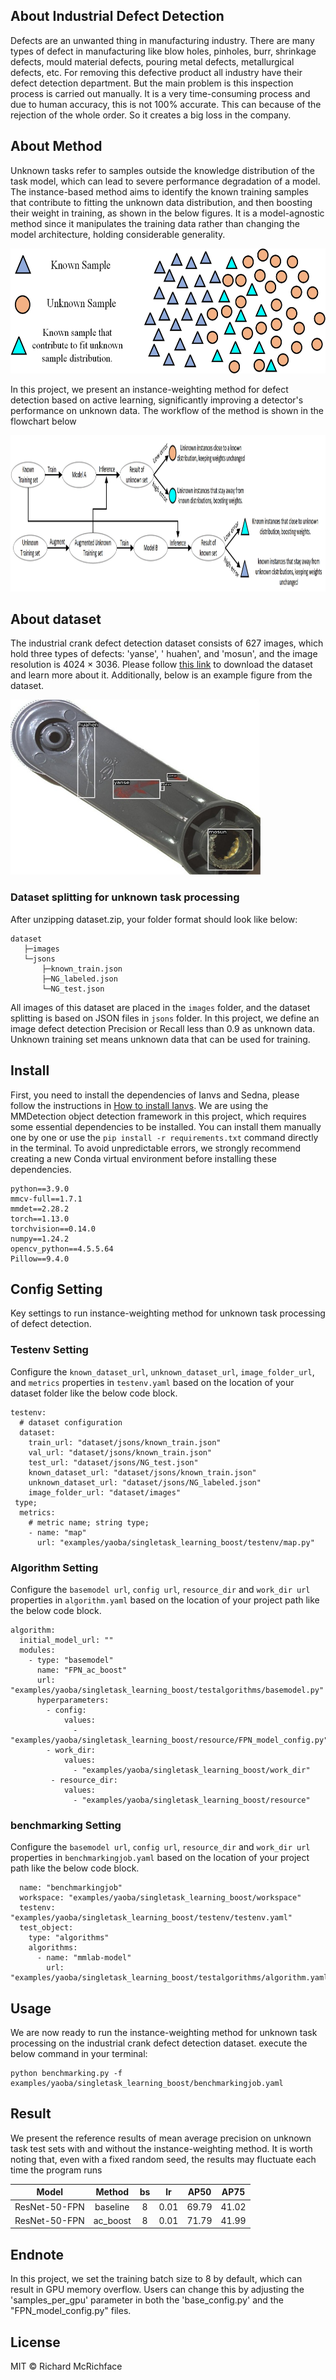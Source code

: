 ## About Industrial Defect Detection

Defects are an unwanted thing in manufacturing industry. There are many types of defect in manufacturing like blow
holes, pinholes, burr, shrinkage defects, mould material defects, pouring metal defects, metallurgical defects, etc. For
removing this defective product all industry have their defect detection department. But the main problem is this
inspection process is carried out manually. It is a very time-consuming process and due to human accuracy, this is not
100% accurate. This can because of the rejection of the whole order. So it creates a big loss in the company.

## About Method

Unknown tasks refer to samples outside the knowledge distribution of the task model, which can lead to severe performance degradation of a model. The instance-based method aims to identify the known training samples that contribute to fitting the unknown data distribution, and then boosting their weight in training, as shown in the below figures. It is a model-agnostic method since it manipulates the training data rather than changing the model architecture, holding considerable generality.

<img alt="diagram1" height="200" src="diagram1.jpg" title="diagram1" width="700"/>

In this project, we present an instance-weighting method for defect detection based on active learning, significantly improving a detector's performance on unknown data. The workflow of the method is shown in the flowchart below

<img alt="diagram2" height="250" src="diagram2.jpg" title="diagram2" width="1100"/>

## About dataset

The industrial crank defect detection dataset consists of 627 images, which hold three types of defects: 'yanse', '
huahen', and 'mosun', and the image resolution is 4024 × 3036. Please follow  [this link](https://baidu.com) to download
the dataset and learn more about it. Additionally, below is an example figure from the dataset.

<img alt="diagram3" height="280" src="diagram3.jpg" title="diagram3" width="400"/>

### Dataset splitting for unknown task processing

After unzipping dataset.zip, your folder format should look like below:

```
dataset
   ├─images
   └─jsons
       ├─known_train.json
       ├─NG_labeled.json
       └─NG_test.json
```

All images of this dataset are placed in the ```images``` folder, and the dataset splitting is based on JSON files
in ```jsons``` folder. In this project, we define an image defect detection Precision or Recall less than 0.9 as unknown
data. Unknown training set means unknown data that can be used for training.

## Install
First, you need to install the dependencies of Ianvs and Sedna, please follow the instructions
in [How to install Ianvs](https://github.com/kubeedge/ianvs/blob/main/docs/guides/how-to-install-ianvs.md). We are using
the MMDetection object detection framework in this project, which requires some essential dependencies to be installed. You
can install them manually one by one or use the ```pip install -r requirements.txt``` command directly in the terminal.
To avoid unpredictable errors, we strongly recommend creating a new Conda virtual environment before installing these
dependencies.

```
python==3.9.0
mmcv-full==1.7.1
mmdet==2.28.2
torch==1.13.0
torchvision==0.14.0
numpy==1.24.2
opencv_python==4.5.5.64
Pillow==9.4.0
```

## Config Setting

Key settings to run instance-weighting method for unknown task processing of defect detection.

### Testenv Setting

Configure the  ```known_dataset_url```, ```unknown_dataset_url```, ```image_folder_url```, and ```metrics```  properties
in ```testenv.yaml``` based on the location of your dataset folder like the below code block.

```
testenv:
  # dataset configuration
  dataset:
    train_url: "dataset/jsons/known_train.json"
    val_url: "dataset/jsons/known_train.json"
    test_url: "dataset/jsons/NG_test.json"
    known_dataset_url: "dataset/jsons/known_train.json"
    unknown_dataset_url: "dataset/jsons/NG_labeled.json"
    image_folder_url: "dataset/images"
 type;
  metrics:
    # metric name; string type;
    - name: "map"
      url: "examples/yaoba/singletask_learning_boost/testenv/map.py"
```

### Algorithm Setting

Configure the  `basemodel url`, `config url`, `resource_dir` and `work_dir url`  properties in `algorithm.yaml` based on the location of your project path like the below code block.

```
algorithm:
  initial_model_url: ""
  modules:
    - type: "basemodel"
      name: "FPN_ac_boost"
      url: "examples/yaoba/singletask_learning_boost/testalgorithms/basemodel.py"
      hyperparameters:
        - config:
            values:
              - "examples/yaoba/singletask_learning_boost/resource/FPN_model_config.py"
        - work_dir:
            values:
              - "examples/yaoba/singletask_learning_boost/work_dir"
         - resource_dir:
            values:
              - "examples/yaoba/singletask_learning_boost/resource"
```
### benchmarking Setting

Configure the  `basemodel url`, `config url`, `resource_dir` and `work_dir url`  properties in `benchmarkingjob.yaml` based on the location of your project path like the below code block.
```
  name: "benchmarkingjob"
  workspace: "examples/yaoba/singletask_learning_boost/workspace"
  testenv: "examples/yaoba/singletask_learning_boost/testenv/testenv.yaml"
  test_object:
    type: "algorithms"
    algorithms:
      - name: "mmlab-model"
        url: "examples/yaoba/singletask_learning_boost/testalgorithms/algorithm.yaml"
```

## Usage

We are now ready to run the instance-weighting method for unknown task processing on the industrial crank defect
detection dataset. execute the below command in your terminal:

```
python benchmarking.py -f examples/yaoba/singletask_learning_boost/benchmarkingjob.yaml
```

## Result

We present the reference results of mean average precision on unknown task test sets with and without the
instance-weighting method. It is worth noting that, even with a fixed random seed, the results may fluctuate each time
the program runs

|     Model     |  Method  | bs  |  lr  | AP50  | AP75  |
|:-------------:|:--------:|:---:|:----:|:-----:|-------|
| ResNet-50-FPN | baseline |  8  | 0.01 | 69.79 | 41.02 |
| ResNet-50-FPN | ac_boost |  8  | 0.01 | 71.79 | 41.99 |

## Endnote

In this project, we set the training batch size to 8 by default, which can result in GPU memory overflow. Users can
change this by adjusting the 'samples_per_gpu' parameter in both the 'base_config.py' and the "FPN_model_config.py"
files.

## License

MIT © Richard McRichface